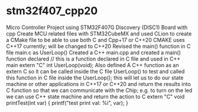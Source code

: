 # stm32f407_cpp20
Micro Controller Project using STM32F407G Discovery (DISC1) Board with cpp
Create MCU related files with STM32CubeMX and used CLion to create a CMake file to be able to use both C and Cpp+17 or C++20
CMAKE uses C++17 currently; will be changed to C++20
Revised the main() function in C file main.c as UserLoop()
Created a C++ main.cpp and created a main() function declared
  // this is a function declared in C file and used in C++ main
  extern "C" int UserLoop(void);
Also defined A C++ function as an extern C so it can be called inside the C file UserLoop() to test and called this function 
in C file inside the UserLoop(); this will let us to do our state machine or other applications in C++17 or C++20 and return the results
into C function so that we can communicate with the Chip; e.g. to turn on the led we can use C++ state machine and return the action to C
   extern "C" void printTest(int var)
  {
      printf("test print val: %i", var);
  }
  
